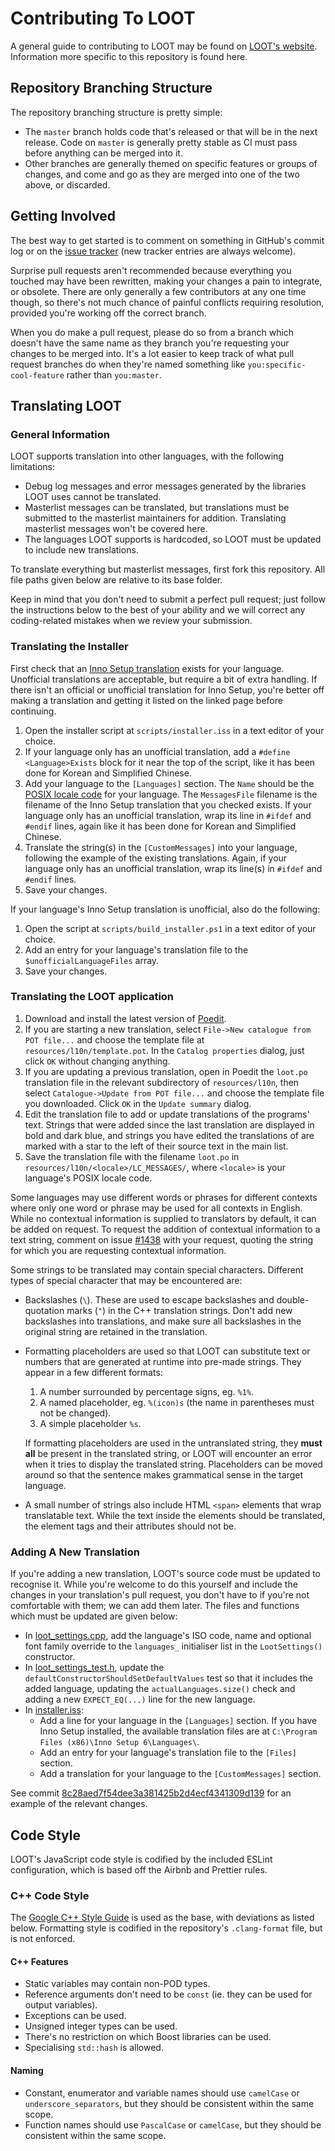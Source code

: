 Contributing To LOOT
====================

A general guide to contributing to LOOT may be found on [LOOT's website](https://loot.github.io/docs/contributing/How-To-Contribute). Information more specific to this repository is found here.

## Repository Branching Structure

The repository branching structure is pretty simple:

* The `master` branch holds code that's released or that will be in the next
  release. Code on `master` is generally pretty stable as CI must pass before
  anything can be merged into it.
* Other branches are generally themed on specific features or groups of changes,
  and come and go as they are merged into one of the two above, or discarded.

## Getting Involved

The best way to get started is to comment on something in GitHub's commit log or on the [issue tracker](https://github.com/loot/loot/issues) (new tracker entries are always welcome).

Surprise pull requests aren't recommended because everything you touched may have been rewritten, making your changes a pain to integrate, or obsolete. There are only generally a few contributors at any one time though, so there's not much chance of painful conflicts requiring resolution, provided you're working off the correct branch.

When you do make a pull request, please do so from a branch which doesn't have the same name as they branch you're requesting your changes to be merged into. It's a lot easier to keep track of what pull request branches do when they're named something like `you:specific-cool-feature` rather than `you:master`.

## Translating LOOT

### General Information

LOOT supports translation into other languages, with the following limitations:

* Debug log messages and error messages generated by the libraries LOOT uses cannot be translated.
* Masterlist messages can be translated, but translations must be submitted to the masterlist maintainers for addition. Translating masterlist messages won't be covered here.
* The languages LOOT supports is hardcoded, so LOOT must be updated to include new translations.

To translate everything but masterlist messages, first fork this repository. All file paths given below are relative to its base folder.

Keep in mind that you don't need to submit a perfect pull request; just follow the instructions below to the best of your ability and we will correct any coding-related mistakes when we review your submission.

### Translating the Installer

First check that an [Inno Setup translation](http://www.jrsoftware.org/files/istrans/) exists for your language. Unofficial translations are acceptable, but require a bit of extra handling. If there isn't an official or unofficial translation for Inno Setup, you're better off making a translation and getting it listed on the linked page before continuing.

1. Open the installer script at `scripts/installer.iss` in a text editor of your choice.
2. If your language only has an unofficial translation, add a `#define <Language>Exists` block for it near the top of the script, like it has been done for Korean and Simplified Chinese.
3. Add your language to the `[Languages]` section. The `Name` should be the [POSIX locale code](https://www.gnu.org/software/gettext/manual/html_node/Locale-Names.html) for your language. The `MessagesFile` filename is the filename of the Inno Setup translation that you checked exists. If your language only has an unofficial translation, wrap its line in `#ifdef` and `#endif` lines, again like it has been done for Korean and Simplified Chinese.
4. Translate the string(s) in the `[CustomMessages]` into your language, following the example of the existing translations. Again, if your language only has an unofficial translation, wrap its line(s) in `#ifdef` and `#endif` lines.
5. Save your changes.

If your language's Inno Setup translation is unofficial, also do the following:

1. Open the script at `scripts/build_installer.ps1` in a text editor of your choice.
2. Add an entry for your language's translation file to the `$unofficialLanguageFiles` array.
3. Save your changes.

### Translating the LOOT application

1. Download and install the latest version of [Poedit](https://poedit.net/).
2. If you are starting a new translation, select `File->New catalogue from POT file...` and choose the template file at `resources/l10n/template.pot`. In the `Catalog properties` dialog, just click `OK` without changing anything.
3. If you are updating a previous translation, open in Poedit the `loot.po` translation file in the relevant subdirectory of `resources/l10n`, then select `Catalogue->Update from POT file...` and choose the template file you downloaded. Click `OK` in the `Update summary` dialog.
4. Edit the translation file to add or update translations of the programs' text. Strings that were added since the last translation are displayed in bold and dark blue, and strings you have edited the translations of are marked with a star to the left of their source text in the main list.
5. Save the translation file with the filename `loot.po` in `resources/l10n/<locale>/LC_MESSAGES/`, where `<locale>` is your language's POSIX locale code.

Some languages may use different words or phrases for different contexts where only one word or phrase may be used for all contexts in English. While no contextual information is supplied to translators by default, it can be added on request. To request the addition of contextual information to a text string, comment on issue [#1438](https://github.com/loot/loot/issues/1438) with your request, quoting the string for which you are requesting contextual information.

Some strings to be translated may contain special characters. Different types of special character that may be encountered are:

* Backslashes (`\`). These are used to escape backslashes and double-quotation marks (`"`) in the C++ translation strings. Don't add new backslashes into translations, and make sure all backslashes in the original string are retained in the translation.
* Formatting placeholders are used so that LOOT can substitute text or numbers that are generated at runtime into pre-made strings. They appear in a few different formats:
  1. A number surrounded by percentage signs, eg. `%1%`.
  2. A named placeholder, eg. `%(icon)s` (the name in parentheses must not be changed).
  3. A simple placeholder `%s`.

  If formatting placeholders are used in the untranslated string, they **must all** be present in the translated string, or LOOT will encounter an error when it tries to display the translated string. Placeholders can be moved around so that the sentence makes grammatical sense in the target language.
* A small number of strings also include HTML `<span>` elements that wrap translatable text. While the text inside the elements should be translated, the element tags and their attributes should not be.

### Adding A New Translation

If you're adding a new translation, LOOT's source code must be updated to recognise it. While you're welcome to do this yourself and include the changes in your translation's pull request, you don't have to if you're not comfortable with them; we can add them later. The files and functions which must be updated are given below:

* In [loot_settings.cpp](src/gui/state/loot_settings.cpp), add the language's
  ISO code, name  and optional font family override to the `languages_`
  initialiser list in the `LootSettings()` constructor.
* In [loot_settings_test.h](src/tests/gui/state/loot_settings_test.h), update
  the `defaultConstructorShouldSetDefaultValues` test so that it includes the
  added language, updating the `actualLanguages.size()` check and adding a new
  `EXPECT_EQ(...)` line for the new language.
* In [installer.iss](scripts/installer.iss):
  - Add a line for your language in the `[Languages]` section. If you have Inno
    Setup installed, the available translation files are at
    `C:\Program Files (x86)\Inno Setup 6\Languages\`.
  - Add an entry for your language's translation file to the `[Files]` section.
  - Add a translation for your language to the `[CustomMessages]` section.

See commit [8c28aed7f54dee3a381425b2d4ecf4341309d139](https://github.com/loot/loot/commit/8c28aed7f54dee3a381425b2d4ecf4341309d139)
for an example of the relevant changes.

## Code Style

LOOT's JavaScript code style is codified by the included ESLint configuration, which is based off the Airbnb and Prettier rules.

### C++ Code Style

The [Google C++ Style Guide](https://google.github.io/styleguide/cppguide.html) is used as the base, with deviations as listed below. Formatting style is codified in the repository's `.clang-format` file, but is not enforced.

#### C++ Features

* Static variables may contain non-POD types.
* Reference arguments don't need to be `const` (ie. they can be used for output variables).
* Exceptions can be used.
* Unsigned integer types can be used.
* There's no restriction on which Boost libraries can be used.
* Specialising `std::hash` is allowed.

#### Naming

* Constant, enumerator and variable names should use `camelCase` or `underscore_separators`, but they should be consistent within the same scope.
* Function names should use `PascalCase` or `camelCase`, but they should be consistent within the same scope.
